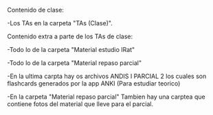 Contenido de clase:

-Los TAs en la carpeta "TAs (Clase)".

Contenido extra a parte de los TAs de clase:

-Todo lo de la carpeta "Material estudio IRat"

-Todo lo de la carpeta "Material repaso parcial"

-En la ultima carpta hay os archivos ANDIS I PARCIAL 2 los cuales son flashcards generados por la app ANKI (Para estudiar teorico)

-En la carpeta "Material repaso parcial" Tambien hay una carptea que contiene fotos del material que lleve para el parcial.
